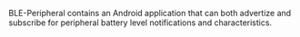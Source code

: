 BLE-Peripheral contains an Android application that can both advertize and subscribe for peripheral battery level notifications and characteristics.
